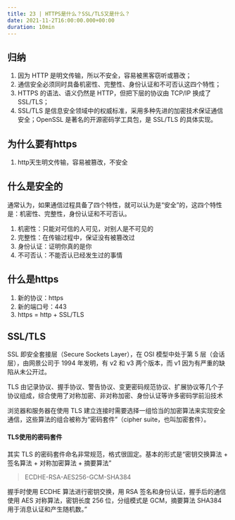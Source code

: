 ```yaml
---
title: 23 | HTTPS是什么？SSL/TLS又是什么？
date: 2021-11-2T16:00:00.000+00:00
duration: 10min
---
```


## 归纳

1. 因为 HTTP 是明文传输，所以不安全，容易被黑客窃听或篡改；
2. 通信安全必须同时具备机密性、完整性、身份认证和不可否认这四个特性；
3. HTTPS 的语法、语义仍然是 HTTP，但把下层的协议由 TCP/IP 换成了 SSL/TLS；
4. SSL/TLS 是信息安全领域中的权威标准，采用多种先进的加密技术保证通信安全；OpenSSL 是著名的开源密码学工具包，是 SSL/TLS 的具体实现。

## 为什么要有https

1. http天生明文传输，容易被篡改，不安全

## 什么是安全的

通常认为，如果通信过程具备了四个特性，就可以认为是“安全”的，这四个特性是：机密性、完整性，身份认证和不可否认。

1. 机密性：只能对可信的人可见，对别人是不可见的
2. 完整性：在传输过程中，保证没有被篡改过
3. 身份认证：证明你真的是你
4. 不可否认：不能否认已经发生过的事情

## 什么是https

1. 新的协议：https
2. 新的端口号：443
3. https = http + SSL/TLS

## SSL/TLS

SSL 即安全套接层（Secure Sockets Layer），在 OSI 模型中处于第 5 层（会话层），由网景公司于 1994 年发明，有 v2 和 v3 两个版本，而 v1 因为有严重的缺陷从未公开过。

TLS 由记录协议、握手协议、警告协议、变更密码规范协议、扩展协议等几个子协议组成，综合使用了对称加密、非对称加密、身份认证等许多密码学前沿技术

浏览器和服务器在使用 TLS 建立连接时需要选择一组恰当的加密算法来实现安全通信，这些算法的组合被称为“密码套件”（cipher suite，也叫加密套件）。

#### TLS使用的密码套件

其实 TLS 的密码套件命名非常规范，格式很固定。基本的形式是“密钥交换算法 + 签名算法 + 对称加密算法 + 摘要算法”

> ECDHE-RSA-AES256-GCM-SHA384

握手时使用 ECDHE 算法进行密钥交换，用 RSA 签名和身份认证，握手后的通信使用 AES 对称算法，密钥长度 256 位，分组模式是 GCM，摘要算法 SHA384 用于消息认证和产生随机数。”